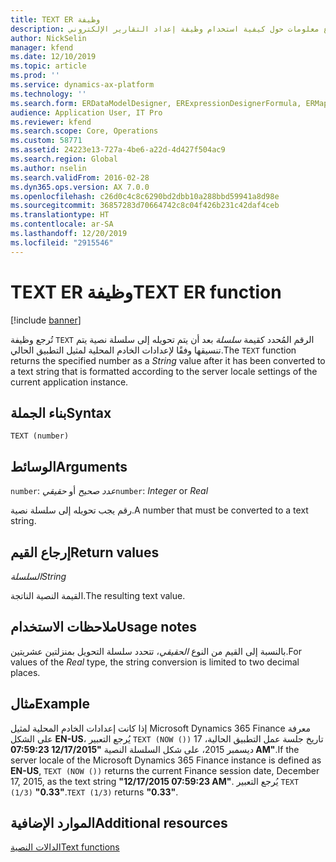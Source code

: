 ```yaml
---
title: TEXT ER وظيفة
description: يوفر هذا الموضوع معلومات حول كيفية استخدام وظيفة إعداد التقارير الإلكتروني TEXT (ER).
author: NickSelin
manager: kfend
ms.date: 12/10/2019
ms.topic: article
ms.prod: ''
ms.service: dynamics-ax-platform
ms.technology: ''
ms.search.form: ERDataModelDesigner, ERExpressionDesignerFormula, ERMappedFormatDesigner, ERModelMappingDesigner
audience: Application User, IT Pro
ms.reviewer: kfend
ms.search.scope: Core, Operations
ms.custom: 58771
ms.assetid: 24223e13-727a-4be6-a22d-4d427f504ac9
ms.search.region: Global
ms.author: nselin
ms.search.validFrom: 2016-02-28
ms.dyn365.ops.version: AX 7.0.0
ms.openlocfilehash: c26d0c4c8c6290bd2dbb10a288bbd59941a8d98e
ms.sourcegitcommit: 36857283d70664742c8c04f426b231c42daf4ceb
ms.translationtype: HT
ms.contentlocale: ar-SA
ms.lasthandoff: 12/20/2019
ms.locfileid: "2915546"
---
```

# <span data-ttu-id="2492d-103"><a name="TEXT">TEXT ER وظيفة</a></span><span class="sxs-lookup"><span data-stu-id="2492d-103"><a name="TEXT">TEXT ER function</a></span></span>

[!include [banner](../includes/banner.md)]

<span data-ttu-id="2492d-104">تُرجع وظيفة `TEXT` الرقم المُحدد كقيمة *سلسلة* بعد أن يتم تحويله إلى سلسلة نصية يتم تنسيقها وفقًا لإعدادات الخادم المحلية لمثيل التطبيق الحالي.</span><span class="sxs-lookup"><span data-stu-id="2492d-104">The `TEXT` function returns the specified number as a *String* value after it has been converted to a text string that is formatted according to the server locale settings of the current application instance.</span></span>

## <a name="syntax"></a><span data-ttu-id="2492d-105">بناء الجملة</span><span class="sxs-lookup"><span data-stu-id="2492d-105">Syntax</span></span>

```
TEXT (number)
```

## <a name="arguments"></a><span data-ttu-id="2492d-106">الوسائط</span><span class="sxs-lookup"><span data-stu-id="2492d-106">Arguments</span></span>

<span data-ttu-id="2492d-107">`number`: *عدد صحيح* أو *حقيقي*</span><span class="sxs-lookup"><span data-stu-id="2492d-107">`number`: *Integer* or *Real*</span></span>

<span data-ttu-id="2492d-108">رقم يجب تحويله إلى سلسلة نصية.</span><span class="sxs-lookup"><span data-stu-id="2492d-108">A number that must be converted to a text string.</span></span>

## <a name="return-values"></a><span data-ttu-id="2492d-109">إرجاع القيم</span><span class="sxs-lookup"><span data-stu-id="2492d-109">Return values</span></span>

<span data-ttu-id="2492d-110">*السلسلة*</span><span class="sxs-lookup"><span data-stu-id="2492d-110">*String*</span></span>

<span data-ttu-id="2492d-111">القيمة النصية الناتجة.</span><span class="sxs-lookup"><span data-stu-id="2492d-111">The resulting text value.</span></span>

## <a name="usage-notes"></a><span data-ttu-id="2492d-112">ملاحظات الاستخدام</span><span class="sxs-lookup"><span data-stu-id="2492d-112">Usage notes</span></span>

<span data-ttu-id="2492d-113">بالنسبة إلى القيم من النوع *الحقيقي*، تتحدد سلسلة التحويل بمنزلتين عشريتين.</span><span class="sxs-lookup"><span data-stu-id="2492d-113">For values of the *Real* type, the string conversion is limited to two decimal places.</span></span>

## <a name="example"></a><span data-ttu-id="2492d-114">مثال</span><span class="sxs-lookup"><span data-stu-id="2492d-114">Example</span></span>

<span data-ttu-id="2492d-115">إذا كانت إعدادات الخادم المحلية لمثيل Microsoft Dynamics 365 Finance معرفة على الشكل **EN-US**، يُرجع التعبير `TEXT (NOW ())` تاريخ جلسة عمل التطبيق الحالية، 17 ديسمبر 2015، على شكل السلسلة النصية **"12/17/2015 07:59:23 AM"**.</span><span class="sxs-lookup"><span data-stu-id="2492d-115">If the server locale of the Microsoft Dynamics 365 Finance instance is defined as **EN-US**, `TEXT (NOW ())` returns the current Finance session date, December 17, 2015, as the text string **"12/17/2015 07:59:23 AM"**.</span></span> <span data-ttu-id="2492d-116">يُرجع التعبير `TEXT (1/3)` **"0.33"**.</span><span class="sxs-lookup"><span data-stu-id="2492d-116">`TEXT (1/3)` returns **"0.33"**.</span></span>

## <a name="additional-resources"></a><span data-ttu-id="2492d-117">الموارد الإضافية</span><span class="sxs-lookup"><span data-stu-id="2492d-117">Additional resources</span></span>

[<span data-ttu-id="2492d-118">الدالات النصية</span><span class="sxs-lookup"><span data-stu-id="2492d-118">Text functions</span></span>](er-functions-category-text.md)
